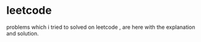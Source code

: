 # leetcode
problems which i tried to solved on leetcode , are here with the explanation and solution.
